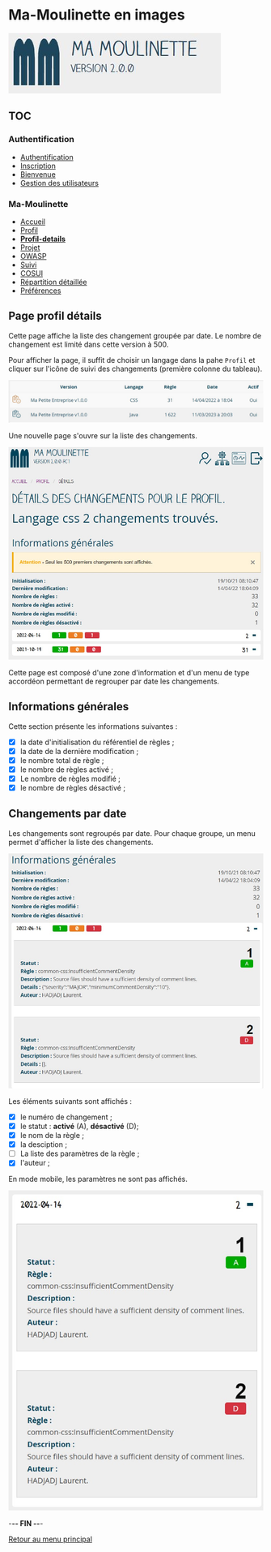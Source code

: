# Ma-Moulinette en images

![Ma-Moulinette](/documentation/ressources/home-000.jpg)

## TOC

### Authentification

* [Authentification](/documentation/authentification.md)
* [Inscription](/documentation/inscription.md)
* [Bienvenue]((/documentation/bienvenue.md))
* [Gestion des utilisateurs](utilisateur.md)

### Ma-Moulinette

* [Accueil](/documentation/accueil.md)
* [Profil](/documentation/profil.md)
* [**Profil-details**](/documentation/profil-details.md)
* [Projet](/documentation/projet.md)
* [OWASP](/documentation/owasp.md)
* [Suivi](/documentation/suivi.md)
* [COSUI](/documentation/cosui.md)
* [Répartition détaillée](/documentation/repartition_details.md)
* [Préférences](/documentation/preferences.md)

## Page profil détails

Cette page affiche la liste des changement groupée par date. Le nombre de changement est limité dans cette version à 500.

Pour afficher la page, il suffit de choisir un langage dans la pahe `Profil` et cliquer sur l'icône de suivi des changements (première colonne du tableau).

![profil-details](/documentation/ressources/profil-details-000.jpg)

Une nouvelle page s'ouvre sur la liste des changements.

![profil-details](/documentation/ressources/profil-details-001.jpg)

Cette page est composé d'une zone d'information et d'un menu de type accordéon permettant de regrouper par date les changements.

## Informations générales

Cette section présente les informations suivantes :

* [x] la date d'initialisation du référentiel de règles ;
* [x] la date de la dernière modification ;
* [x] le nombre total de règle ;
* [x] le nombre de règles activé ;
* [x] Le nombre de règles modifié ;
* [x] le nombre de règles désactivé ;

## Changements par date

Les changements sont regroupés par date. Pour chaque groupe, un menu permet d'afficher la liste des changements.

![profil-details](/documentation/ressources/profil-details-002.jpg)

Les éléments suivants sont affichés :

* [x] le numéro de changement ;
* [x] le statut : **activé** (A), **désactivé** (D);
* [x] le nom de la règle ;
* [x] la desciption ;
* [ ] La liste des paramètres de la règle ;
* [x] l'auteur ;

En mode mobile, les paramètres ne sont pas affichés.

![profil-details](/documentation/ressources/profil-details-003.jpg)

-**-- FIN --**-

[Retour au menu principal](/README.md)
